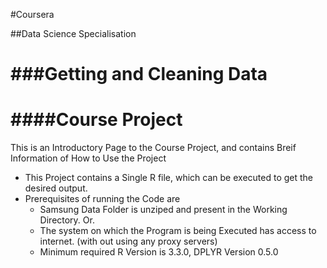 #Coursera 

##Data Science Specialisation

###Getting and Cleaning Data 
=========================

####Course Project
==============

This is an Introductory Page to the Course Project, and contains Breif Information of How to Use the Project

* This Project contains a Single R file, which can be executed to get the desired output.
* Prerequisites of running the Code are
  * Samsung Data Folder is unziped and present in the Working Directory.
  <return>Or.
  * The system on which the Program is being Executed has access to internet. (with out using any proxy servers)
  * Minimum required R Version is 3.3.0, DPLYR Version 0.5.0
